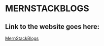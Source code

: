 # MERNSTACKBLOGS

## Link to the website goes here:
[MernStackBlogs](https://mernstackblogs.prabhatkumar123.repl.co/ "MernStackBlogs")



